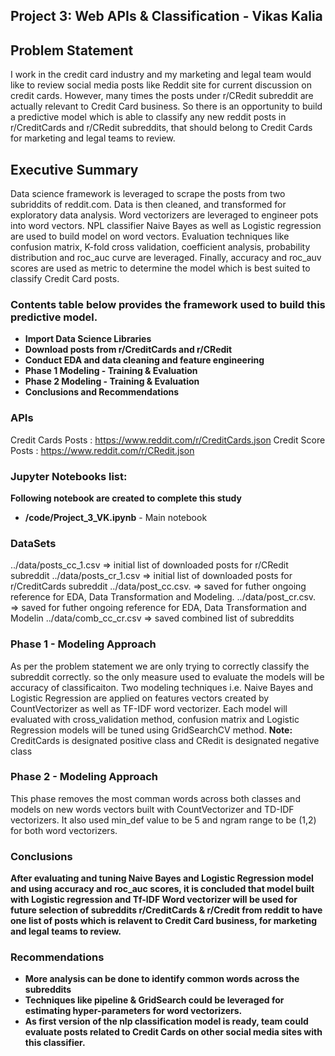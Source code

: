 ## Project 3: Web APIs & Classification - Vikas Kalia

## Problem Statement
I work in the credit card industry and my marketing and legal team would like to review social media posts like Reddit site for current discussion on credit cards. However, many times the posts under r/CRedit subreddit are actually relevant to Credit Card business.
So there is an opportunity to build a predictive model which is able to classify any new reddit posts in r/CreditCards and r/CRedit subreddits, that should belong to Credit Cards for marketing and legal teams to review.

## Executive Summary
Data science framework is leveraged to scrape the posts from two subriddits of reddit.com. Data is then cleaned, and transformed for exploratory data analysis. Word vectorizers are leveraged to engineer pots into word vectors. NPL classifier Naive Bayes as well as Logistic regression are used to build model on word vectors. Evaluation techniques like confusion matrix, K-fold cross validation, coefficient analysis, probability distribution and roc_auc curve are leveraged. Finally, accuracy and roc_auv scores are used as metric to determine the model which is best suited to classify Credit Card posts.


### Contents table below provides the framework used to build this predictive model.
- **Import Data Science Libraries**
- **Download posts from r/CreditCards and r/CRedit**
- **Conduct EDA and data cleaning and feature engineering**
- **Phase 1 Modeling - Training & Evaluation**
- **Phase 2 Modeling - Training & Evaluation**
- **Conclusions and Recommendations**

### APIs
Credit Cards Posts : https://www.reddit.com/r/CreditCards.json
Credit Score Posts : https://www.reddit.com/r/CRedit.json

### Jupyter Notebooks list:
**Following notebook are created to complete this study**
- **/code/Project_3_VK.ipynb** - Main notebook


### DataSets
../data/posts_cc_1.csv  => initial list of downloaded posts for r/CRedit subreddit
../data/posts_cr_1.csv  => initial list of downloaded posts for r/CreditCards subreddit
../data/post_cc.csv.    => saved for futher ongoing reference for EDA, Data Transformation and Modeling.
../data/post_cr.csv.    => saved for futher ongoing reference for EDA, Data Transformation and Modelin
../data/comb_cc_cr.csv  => saved combined list of subreddits

### Phase 1 - Modeling Approach
As per the problem statement we are only trying to correctly classify the subreddit correctly. so the only measure used to evaluate the models will be accuracy of classificaiton. Two modeling techniques i.e. Naive Bayes and Logistic Regression are applied on features vectors created by CountVectorizer as well as TF-IDF word vectorizer.
Each model will evaluated with cross_validation method, confusion matrix and Logistic Regression models will be tuned using GridSearchCV method.
**Note:** CreditCards is designated positive class and CRedit is designated negative class

### Phase 2 - Modeling Approach
This phase removes the most comman words across both classes and models on new words vectors built with CountVectorizer and TD-IDF vectorizers. It also used min_def value to be 5 and ngram range to be (1,2) for both word vectorizers.

###  Conclusions

**After evaluating and tuning Naive Bayes and Logistic Regression model and using accuracy and roc_auc scores, it is concluded that model built with Logistic regression and Tf-IDF Word vectorizer will be used for future selection of subreddits r/CreditCards & r/Credit from reddit to have one list of posts which is relavent to Credit Card business, for marketing and legal teams to review.**

### Recommendations
- **More analysis can be done to identify common words across the subreddits**
- **Techniques like pipeline & GridSearch could be leveraged for estimating hyper-parameters for word vectorizers.**
- **As first version of the nlp classification model is ready, team could evaluate posts related to Credit Cards on other social media sites with this classifier.** 
